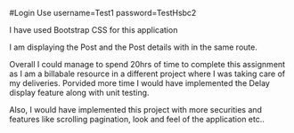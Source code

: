 #Login
Use username=Test1 password=TestHsbc2

I have used Bootstrap CSS for this application

I am displaying the Post and the Post details with in the same route.

Overall I could manage to spend 20hrs of time to complete this assignment as I am a billabale resource in a different project where I was taking care of my deliveries.
Porvided more time I would have implemented the Delay display feature along with unit testing.

Also, I would have implemented this project with more securities and features like scrolling pagination, look and feel of the application etc..
